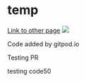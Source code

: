# temp

[Link to other page](temp.md)
![](brianMueller-headshot-transparent-small-sq.png)

Code added by gitpod.io



Testing PR

testing code50